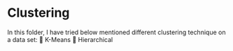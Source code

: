 # Clustering

In this folder, I have tried below mentioned different clustering technique on a data set:
	K-Means
	Hierarchical
